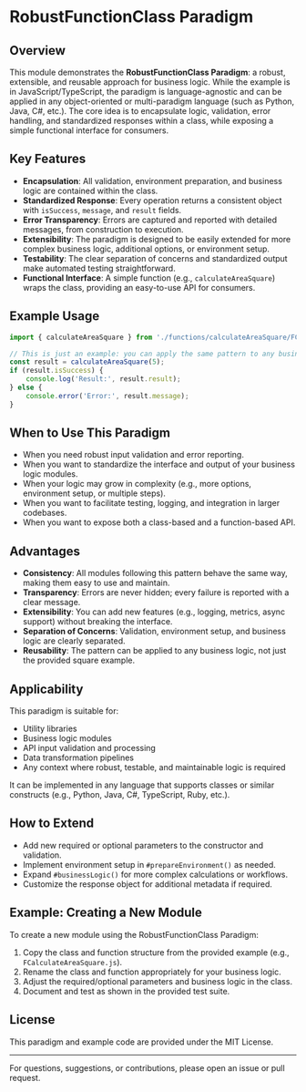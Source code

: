 # RobustFunctionClass Paradigm

## Overview

This module demonstrates the **RobustFunctionClass Paradigm**: a robust, extensible, and reusable approach for business logic. While the example is in JavaScript/TypeScript, the paradigm is language-agnostic and can be applied in any object-oriented or multi-paradigm language (such as Python, Java, C#, etc.). The core idea is to encapsulate logic, validation, error handling, and standardized responses within a class, while exposing a simple functional interface for consumers.

## Key Features
- **Encapsulation**: All validation, environment preparation, and business logic are contained within the class.
- **Standardized Response**: Every operation returns a consistent object with `isSuccess`, `message`, and `result` fields.
- **Error Transparency**: Errors are captured and reported with detailed messages, from construction to execution.
- **Extensibility**: The paradigm is designed to be easily extended for more complex business logic, additional options, or environment setup.
- **Testability**: The clear separation of concerns and standardized output make automated testing straightforward.
- **Functional Interface**: A simple function (e.g., `calculateAreaSquare`) wraps the class, providing an easy-to-use API for consumers.

## Example Usage
```js
import { calculateAreaSquare } from './functions/calculateAreaSquare/FCalculateAreaSquare.js';

// This is just an example: you can apply the same pattern to any business logic
const result = calculateAreaSquare(5);
if (result.isSuccess) {
    console.log('Result:', result.result);
} else {
    console.error('Error:', result.message);
}
```

## When to Use This Paradigm
- When you need robust input validation and error reporting.
- When you want to standardize the interface and output of your business logic modules.
- When your logic may grow in complexity (e.g., more options, environment setup, or multiple steps).
- When you want to facilitate testing, logging, and integration in larger codebases.
- When you want to expose both a class-based and a function-based API.

## Advantages
- **Consistency**: All modules following this pattern behave the same way, making them easy to use and maintain.
- **Transparency**: Errors are never hidden; every failure is reported with a clear message.
- **Extensibility**: You can add new features (e.g., logging, metrics, async support) without breaking the interface.
- **Separation of Concerns**: Validation, environment setup, and business logic are clearly separated.
- **Reusability**: The pattern can be applied to any business logic, not just the provided square example.

## Applicability
This paradigm is suitable for:
- Utility libraries
- Business logic modules
- API input validation and processing
- Data transformation pipelines
- Any context where robust, testable, and maintainable logic is required

It can be implemented in any language that supports classes or similar constructs (e.g., Python, Java, C#, TypeScript, Ruby, etc.).

## How to Extend
- Add new required or optional parameters to the constructor and validation.
- Implement environment setup in `#prepareEnvironment()` as needed.
- Expand `#businessLogic()` for more complex calculations or workflows.
- Customize the response object for additional metadata if required.

## Example: Creating a New Module
To create a new module using the RobustFunctionClass Paradigm:
1. Copy the class and function structure from the provided example (e.g., `FCalculateAreaSquare.js`).
2. Rename the class and function appropriately for your business logic.
3. Adjust the required/optional parameters and business logic in the class.
4. Document and test as shown in the provided test suite.

## License
This paradigm and example code are provided under the MIT License.

---

For questions, suggestions, or contributions, please open an issue or pull request.
